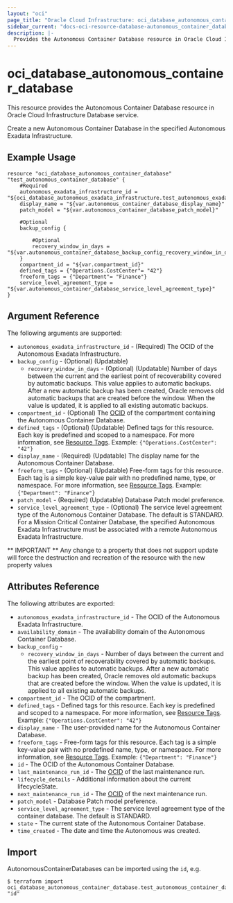 ```yaml
---
layout: "oci"
page_title: "Oracle Cloud Infrastructure: oci_database_autonomous_container_database"
sidebar_current: "docs-oci-resource-database-autonomous_container_database"
description: |-
  Provides the Autonomous Container Database resource in Oracle Cloud Infrastructure Database service
---
```


# oci_database_autonomous_container_database
This resource provides the Autonomous Container Database resource in Oracle Cloud Infrastructure Database service.

Create a new Autonomous Container Database in the specified Autonomous Exadata Infrastructure.


## Example Usage

```hcl
resource "oci_database_autonomous_container_database" "test_autonomous_container_database" {
	#Required
	autonomous_exadata_infrastructure_id = "${oci_database_autonomous_exadata_infrastructure.test_autonomous_exadata_infrastructure.id}"
	display_name = "${var.autonomous_container_database_display_name}"
	patch_model = "${var.autonomous_container_database_patch_model}"

	#Optional
	backup_config {

		#Optional
		recovery_window_in_days = "${var.autonomous_container_database_backup_config_recovery_window_in_days}"
	}
	compartment_id = "${var.compartment_id}"
	defined_tags = {"Operations.CostCenter"= "42"}
	freeform_tags = {"Department"= "Finance"}
	service_level_agreement_type = "${var.autonomous_container_database_service_level_agreement_type}"
}
```

## Argument Reference

The following arguments are supported:

* `autonomous_exadata_infrastructure_id` - (Required) The OCID of the Autonomous Exadata Infrastructure.
* `backup_config` - (Optional) (Updatable) 
	* `recovery_window_in_days` - (Optional) (Updatable) Number of days between the current and the earliest point of recoverability covered by automatic backups. This value applies to automatic backups. After a new automatic backup has been created, Oracle removes old automatic backups that are created before the window. When the value is updated, it is applied to all existing automatic backups. 
* `compartment_id` - (Optional) The [OCID](https://docs.cloud.oracle.com/iaas/Content/General/Concepts/identifiers.htm) of the compartment containing the Autonomous Container Database.
* `defined_tags` - (Optional) (Updatable) Defined tags for this resource. Each key is predefined and scoped to a namespace. For more information, see [Resource Tags](https://docs.cloud.oracle.com/iaas/Content/General/Concepts/resourcetags.htm).  Example: `{"Operations.CostCenter": "42"}` 
* `display_name` - (Required) (Updatable) The display name for the Autonomous Container Database.
* `freeform_tags` - (Optional) (Updatable) Free-form tags for this resource. Each tag is a simple key-value pair with no predefined name, type, or namespace. For more information, see [Resource Tags](https://docs.cloud.oracle.com/iaas/Content/General/Concepts/resourcetags.htm).  Example: `{"Department": "Finance"}` 
* `patch_model` - (Required) (Updatable) Database Patch model preference.
* `service_level_agreement_type` - (Optional) The service level agreement type of the Autonomous Container Database. The default is STANDARD. For a Mission Critical Container Database, the specified Autonomous Exadata Infrastructure must be associated with a remote Autonomous Exadata Infrastructure.


** IMPORTANT **
Any change to a property that does not support update will force the destruction and recreation of the resource with the new property values

## Attributes Reference

The following attributes are exported:

* `autonomous_exadata_infrastructure_id` - The OCID of the Autonomous Exadata Infrastructure.
* `availability_domain` - The availability domain of the Autonomous Container Database.
* `backup_config` - 
	* `recovery_window_in_days` - Number of days between the current and the earliest point of recoverability covered by automatic backups. This value applies to automatic backups. After a new automatic backup has been created, Oracle removes old automatic backups that are created before the window. When the value is updated, it is applied to all existing automatic backups. 
* `compartment_id` - The OCID of the compartment.
* `defined_tags` - Defined tags for this resource. Each key is predefined and scoped to a namespace. For more information, see [Resource Tags](https://docs.cloud.oracle.com/iaas/Content/General/Concepts/resourcetags.htm).  Example: `{"Operations.CostCenter": "42"}` 
* `display_name` - The user-provided name for the Autonomous Container Database.
* `freeform_tags` - Free-form tags for this resource. Each tag is a simple key-value pair with no predefined name, type, or namespace. For more information, see [Resource Tags](https://docs.cloud.oracle.com/iaas/Content/General/Concepts/resourcetags.htm).  Example: `{"Department": "Finance"}` 
* `id` - The OCID of the Autonomous Container Database.
* `last_maintenance_run_id` - The [OCID](https://docs.cloud.oracle.com/iaas/Content/General/Concepts/identifiers.htm) of the last maintenance run.
* `lifecycle_details` - Additional information about the current lifecycleState.
* `next_maintenance_run_id` - The [OCID](https://docs.cloud.oracle.com/iaas/Content/General/Concepts/identifiers.htm) of the next maintenance run.
* `patch_model` - Database Patch model preference.
* `service_level_agreement_type` - The service level agreement type of the container database. The default is STANDARD.
* `state` - The current state of the Autonomous Container Database.
* `time_created` - The date and time the Autonomous was created.

## Import

AutonomousContainerDatabases can be imported using the `id`, e.g.

```
$ terraform import oci_database_autonomous_container_database.test_autonomous_container_database "id"
```

